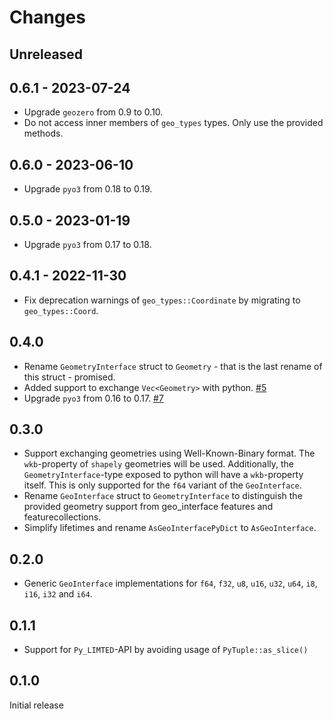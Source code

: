 # Changes

## Unreleased

## 0.6.1 - 2023-07-24
* Upgrade `geozero` from 0.9 to 0.10.
* Do not access inner members of `geo_types` types. Only use the provided methods.

## 0.6.0 - 2023-06-10
* Upgrade `pyo3` from 0.18 to 0.19.

## 0.5.0 - 2023-01-19
* Upgrade `pyo3` from 0.17 to 0.18.

## 0.4.1 - 2022-11-30
* Fix deprecation warnings of `geo_types::Coordinate` by migrating to `geo_types::Coord`.

## 0.4.0

* Rename `GeometryInterface` struct to `Geometry` - that is the last rename of this struct - promised.
* Added support to exchange `Vec<Geometry>` with python. [#5](https://github.com/nmandery/py_geo_interface/pull/5)
* Upgrade `pyo3` from 0.16 to 0.17. [#7](https://github.com/nmandery/py_geo_interface/pull/7)

## 0.3.0

* Support exchanging geometries using Well-Known-Binary format. The `wkb`-property of `shapely`
  geometries will be used. Additionally, the `GeometryInterface`-type exposed to python will have a `wkb`-property
  itself. This is only supported for the `f64` variant of the `GeoInterface`.
* Rename `GeoInterface` struct to `GeometryInterface` to distinguish the provided geometry support from geo_interface features and featurecollections.
* Simplify lifetimes and rename `AsGeoInterfacePyDict` to `AsGeoInterface`.

## 0.2.0

* Generic `GeoInterface` implementations for `f64`, `f32`, `u8`, `u16`, `u32`, `u64`, `i8`, `i16`, `i32` and `i64`.

## 0.1.1

* Support for `Py_LIMTED`-API by avoiding usage of `PyTuple::as_slice()`

## 0.1.0

Initial release

